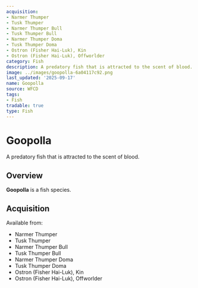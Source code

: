 ```yaml
---
acquisition:
- Narmer Thumper
- Tusk Thumper
- Narmer Thumper Bull
- Tusk Thumper Bull
- Narmer Thumper Doma
- Tusk Thumper Doma
- Ostron (Fisher Hai-Luk), Kin
- Ostron (Fisher Hai-Luk), Offworlder
category: Fish
description: A predatory fish that is attracted to the scent of blood.
image: ../images/goopolla-6a04117c92.png
last_updated: '2025-09-17'
name: Goopolla
source: WFCD
tags:
- Fish
tradable: true
type: Fish
---
```


# Goopolla

A predatory fish that is attracted to the scent of blood.

## Overview

**Goopolla** is a fish species.

## Acquisition

Available from:
- Narmer Thumper
- Tusk Thumper
- Narmer Thumper Bull
- Tusk Thumper Bull
- Narmer Thumper Doma
- Tusk Thumper Doma
- Ostron (Fisher Hai-Luk), Kin
- Ostron (Fisher Hai-Luk), Offworlder

